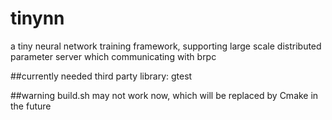 # tinynn
a tiny neural network training framework, supporting large scale distributed parameter server which communicating with brpc

##currently needed third party library:
gtest

##warning
build.sh may not work now, which will be replaced by Cmake in the future
